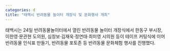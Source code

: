 ```yaml
---
categories: d
title: "태백시 반려동물 놀이터 개장식 및 문화행사 개최"
---
```

태백시는 24일 반려동물놀이터에서 열린 반려동물 놀이터 개장식에서 한동구 부시장, 이한영&middot;문관현 도의원, 심창보&middot;김재욱&middot;정연태&middot;최미영 시의원 등이 테이프 커팅식에 이어 반려동물 인식표 만들기, 반려동물 포토존 등 반려동물 문화체험 행사를 진행했다.